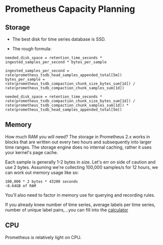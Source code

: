 # Prometheus Capacity Planning

## Storage

* The best disk for time series database is SSD.

* The rough formula:

```
needed_disk_space = retention_time_seconds * ingested_samples_per_second * bytes_per_sample

ingested_samples_per_second = rate(prometheus_tsdb_head_samples_appended_total[5m])
bytes_per_sample = rate(prometheus_tsdb_compaction_chunk_size_bytes_sum[1d]) / rate(prometheus_tsdb_compaction_chunk_samples_sum[1d])

needed_disk_space = retention_time_seconds * rate(prometheus_tsdb_compaction_chunk_size_bytes_sum[1d]) / rate(prometheus_tsdb_compaction_chunk_samples_sum[1d]) * rate(prometheus_tsdb_head_samples_appended_total[5m])
```

## Memory

How much RAM you will need? The storage in Prometheus 2.x works in blocks that are written out every two hours and subsequently into larger time ranges. The storage engine does no internal caching, rather it uses your kernel's page cache.

Each sample is generally 1-2 bytes in size. Let's err on side of caution and use 2 bytes. Assuming we're collecting 100,000 samples/s for 12 hours, we can work out memory usage like so:

```
100,000 * 2 bytes * 43200 seconds
~8.64GB of RAM
```

You'll also need to factor in memory use for querying and recording rules.

If you already knew number of time series, average labels per time series, number of unique label pairs,...you can fill into the [calculator](https://www.robustperception.io/how-much-ram-does-prometheus-2-x-need-for-cardinality-and-ingestion)

## CPU

Prometheus is relatively light on CPU.
